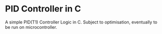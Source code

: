 # PID Controller in C

A simple PID(T1) Controller Logic in C. Subject to optimisation, eventually to be run on microcontroller.

